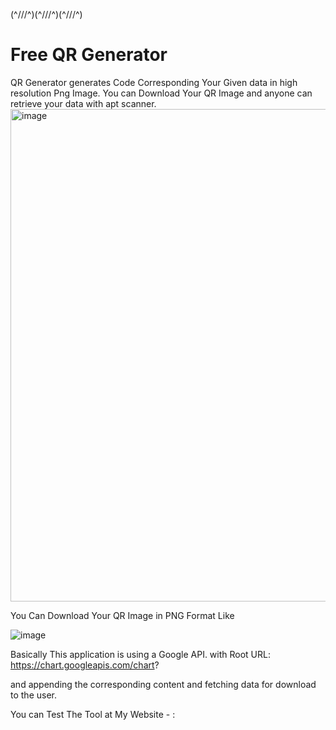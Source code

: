 (^///^)(^///^)(^///^)

<h1>Free QR Generator</h1>
QR Generator generates Code Corresponding Your Given data in high resolution Png Image. You can Download Your QR Image and anyone can retrieve your data with apt scanner.

<img width="788" alt="image" src="https://user-images.githubusercontent.com/94775233/158070224-a6ee1950-c1c2-4d80-809d-4a328fa982c6.png">

You Can Download Your QR Image in PNG Format Like

![image](https://user-images.githubusercontent.com/94775233/158070285-14f768fc-b7fe-4176-8bed-3242ac9c16e7.png)

Basically This application is using a Google API.
with 
Root URL: https://chart.googleapis.com/chart?

and appending the corresponding content and fetching data for download to the user.

You can Test The Tool at My Website - : <a href="https://courpedia.com"></a>

